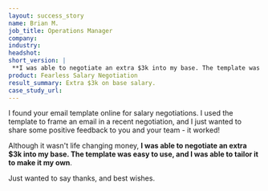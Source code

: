 ```yaml
---
layout: success_story
name: Brian M.
job_title: Operations Manager
company: 
industry: 
headshot: 
short_version: |
 **I was able to negotiate an extra $3k into my base. The template was easy to use, and I was able to tailor it to make it my own.**
product: Fearless Salary Negotiation
result_summary: Extra $3k on base salary.
case_study_url: 
---
```


I found your email template online for salary negotiations. I used the template to frame an email in a recent negotiation, and I just wanted to share some positive feedback to you and your team - it worked!

Although it wasn't life changing money, **I was able to negotiate an extra $3k into my base. The template was easy to use, and I was able to tailor it to make it my own**.

Just wanted to say thanks, and best wishes.